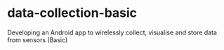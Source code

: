 # data-collection-basic
Developing an Android app to wirelessly collect, visualise and store data from sensors (Basic)
